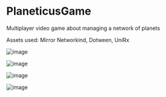 # PlaneticusGame
Multiplayer video game about managing a network of planets

Assets used: Mirror Networkind, Dotween, UniRx

![image](https://user-images.githubusercontent.com/85021488/199202295-1f96e98c-08fb-40d7-8bc4-c00625dd8364.png)

![image](https://user-images.githubusercontent.com/85021488/199202583-f433ecb9-cbf1-4778-a5ca-97609345ea70.png)

![image](https://user-images.githubusercontent.com/85021488/199202648-161d173b-725d-4b1b-98d8-470ced4e85fb.png)

![image](https://user-images.githubusercontent.com/85021488/199202723-5d481270-2edc-4ff9-a62b-08f602538804.png)
